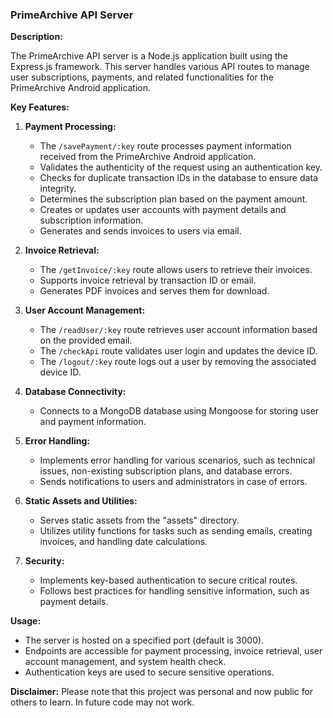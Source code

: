 
### PrimeArchive API Server

**Description:**

The PrimeArchive API server is a Node.js application built using the Express.js framework. This server handles various API routes to manage user subscriptions, payments, and related functionalities for the PrimeArchive Android application.

**Key Features:**

1. **Payment Processing:**
   - The `/savePayment/:key` route processes payment information received from the PrimeArchive Android application.
   - Validates the authenticity of the request using an authentication key.
   - Checks for duplicate transaction IDs in the database to ensure data integrity.
   - Determines the subscription plan based on the payment amount.
   - Creates or updates user accounts with payment details and subscription information.
   - Generates and sends invoices to users via email.

2. **Invoice Retrieval:**
   - The `/getInvoice/:key` route allows users to retrieve their invoices.
   - Supports invoice retrieval by transaction ID or email.
   - Generates PDF invoices and serves them for download.

3. **User Account Management:**
   - The `/readUser/:key` route retrieves user account information based on the provided email.
   - The `/checkApi` route validates user login and updates the device ID.
   - The `/logout/:key` route logs out a user by removing the associated device ID.

4. **Database Connectivity:**
   - Connects to a MongoDB database using Mongoose for storing user and payment information.

5. **Error Handling:**
   - Implements error handling for various scenarios, such as technical issues, non-existing subscription plans, and database errors.
   - Sends notifications to users and administrators in case of errors.

6. **Static Assets and Utilities:**
   - Serves static assets from the "assets" directory.
   - Utilizes utility functions for tasks such as sending emails, creating invoices, and handling date calculations.

7. **Security:**
   - Implements key-based authentication to secure critical routes.
   - Follows best practices for handling sensitive information, such as payment details.

**Usage:**

- The server is hosted on a specified port (default is 3000).
- Endpoints are accessible for payment processing, invoice retrieval, user account management, and system health check.
- Authentication keys are used to secure sensitive operations.


**Disclaimer:**
 Please note that this project was personal and now public for others to learn. In future code may not work.




